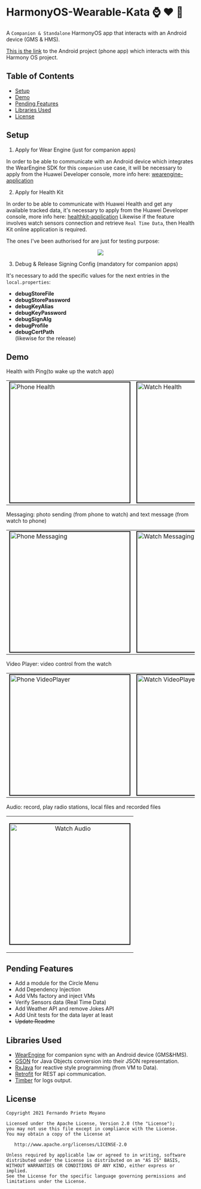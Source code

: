 # HarmonyOS-Wearable-Kata :watch: :hearts: :iphone:

A `Companion & Standalone` HarmonyOS app that interacts with an Android device (GMS & HMS).

[This is the link] to the Android project (phone app) which interacts with this Harmony OS project.

## Table of Contents

- [Setup](#setup)
- [Demo](#demo)
- [Pending Features](#pending_features)
- [Libraries Used](#libraries_used)
- [License](#license)

## Setup
1. Apply for Wear Engine (just for companion apps)

In order to be able to communicate with an Android device which integrates the WearEngine SDK for this `companion` use case, it will be necessary to apply from the Huawei Developer console, more info here: [wearengine-application]

2. Apply for Health Kit

In order to be able to communicate with Huawei Health and get any available tracked data, it's necessary to apply from the Huawei Developer console, more info here: [healthkit-application]
Likewise if the feature involves watch sensors connection and retrieve `Real Time Data`, then Health Kit online application is required.

The ones I've been authorised for are just for testing purpose:
<p align="center">
  <img src="art/HealthKit-Application.png">
</p>

3. Debug & Release Signing Config (mandatory for companion apps)

It's necessary to add the specific values for the next entries in the `local.properties`:
* **debugStoreFile**
* **debugStorePassword**
* **debugKeyAlias**
* **debugKeyPassword**
* **debugSignAlg**
* **debugProfile** 
* **debugCertPath**  
(likewise for the release)

## Demo

<table>Health with Ping(to wake up the watch app)<tr>
<td><img src="art/phone-health.gif" width=320 title="Phone Health" border=2></td>
<td><img src="art/watch-health.gif" width=320 title="Watch Health" border=2></td>
</tr></table> 

<table>Messaging: photo sending (from phone to watch) and text message (from watch to phone)<tr>
<td><img src="art/phone-messaging.gif" width=320 title="Phone Messaging" border=2></td>
<td><img src="art/watch-messaging.gif" width=320 title="Watch Messaging" border=2></td>
</tr></table> 

<table>Video Player: video control from the watch<tr>
<td><img src="art/phone-videoplayer.gif" width=320 title="Phone VideoPlayer" border=2></td>
<td><img src="art/watch-videoplayer.gif" width=320 title="Watch VideoPlayer" border=2></td>
</tr></table> 


<table>Audio: record, play radio stations, local files and recorded files<tr>
<td><p align="center"><img src="art/watch-audio.gif" width=320 title="Watch Audio" border=2> </p></td>
</tr></table> 

## Pending Features

- Add a module for the Circle Menu
- Add Dependency Injection
- Add VMs factory and inject VMs
- Verify Sensors data (Real Time Data)
- Add Weather API and remove Jokes API
- Add Unit tests for the data layer at least
- ~~Update Readme~~ 

## Libraries Used

* [WearEngine][0] for companion sync with an Android device (GMS&HMS).
* [GSON][1] for Java Objects conversion into their JSON representation.
* [RxJava][2] for reactive style programming (from VM to Data). 
* [Retrofit][3] for REST api communication. 
* [Timber][4] for logs output.  

[0]:  https://developer.huawei.com/consumer/en/doc/development/connectivity-Guides/integrating-phone-sdk-0000001051137958
[1]:  https://github.com/google/gson
[2]:  https://github.com/ReactiveX/RxAndroid
[3]:  https://github.com/square/retrofit
[4]:  https://github.com/JakeWharton/timber


## License

    Copyright 2021 Fernando Prieto Moyano

    Licensed under the Apache License, Version 2.0 (the "License");
    you may not use this file except in compliance with the License.
    You may obtain a copy of the License at

       http://www.apache.org/licenses/LICENSE-2.0

    Unless required by applicable law or agreed to in writing, software
    distributed under the License is distributed on an "AS IS" BASIS,
    WITHOUT WARRANTIES OR CONDITIONS OF ANY KIND, either express or implied.
    See the License for the specific language governing permissions and
    limitations under the License.

[This is the link]: https://github.com/ferPrieto/HMS-Wearable-Example
[healthkit-application]: https://developer.huawei.com/consumer/en/doc/development/HMSCore-Guides/apply-kitservice-0000001050071707
[wearengine-application]: https://developer.huawei.com/consumer/en/doc/development/connectivity-Guides/applying-wearengine-0000001050777982